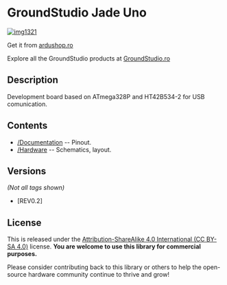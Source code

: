 GroundStudio Jade Uno
====================================
[![img1321](https://user-images.githubusercontent.com/77836107/183631790-b506d601-4f6a-4cb7-af96-6deaae1c1bf8.png)](https://ardushop.ro/ro/home/1728-placa-de-dezvoltare-jade-uno.html)

Get it from [ardushop.ro](https://ardushop.ro/ro/home/1728-placa-de-dezvoltare-jade-uno.html)

Explore all the GroundStudio products at [GroundStudio.ro](https://groundstudio.ro/)

Description
-------------------
Development board based on ATmega328P and HT42B534-2 for USB comunication.

Contents
-------------------

* [/Documentation](https://github.com/GroundStudio/GroundStudio_Jade_Uno/tree/main/Documentation) -- Pinout.
* [/Hardware](https://github.com/GroundStudio/GroundStudio_Jade_Uno/tree/main/Hardware) -- Schematics, layout.

Versions
-------------------
*(Not all tags shown)*

* [REV0.2]

License
-------------------

This is released under the [Attribution-ShareAlike 4.0 International (CC BY-SA 4.0)](https://creativecommons.org/licenses/by-sa/4.0/) license. 
**You are welcome to use this library for commercial purposes.**

Please consider contributing back to this library or others to help the open-source hardware community continue to thrive and grow! 


